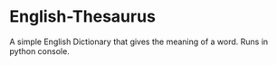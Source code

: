 # English-Thesaurus
A simple English Dictionary that gives the meaning of a word. Runs in python console.
